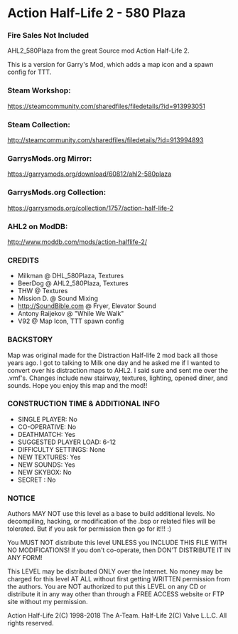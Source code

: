 # Action Half-Life 2 - 580 Plaza
### Fire Sales Not Included

AHL2_580Plaza from the great Source mod Action Half-Life 2.

This is a version for Garry's Mod, which adds a map icon and a spawn config for TTT.

### Steam Workshop:
https://steamcommunity.com/sharedfiles/filedetails/?id=913993051

### Steam Collection:
http://steamcommunity.com/sharedfiles/filedetails/?id=913994893

### GarrysMods.org Mirror:
https://garrysmods.org/download/60812/ahl2-580plaza

### GarrysMods.org Collection:
https://garrysmods.org/collection/1757/action-half-life-2

### AHL2 on ModDB:
http://www.moddb.com/mods/action-halflife-2/

### CREDITS

* Milkman @ DHL_580Plaza, Textures
* BeerDog @ AHL2_580Plaza, Textures
* THW @ Textures
* Mission D. @ Sound Mixing
* http://SoundBible.com @ Fryer, Elevator Sound
* Antony Raijekov @ "While We Walk"
* V92 @ Map Icon, TTT spawn config

### BACKSTORY

Map was original made for the Distraction Half-life 2 mod back all those years ago.
I got to talking to Milk one day and he asked me if I wanted to convert over his distraction
maps to AHL2.  I said sure and sent me over the .vmf's.  Changes include new stairway, 
textures, lighting, opened diner, and sounds.  Hope you enjoy this map and the mod!!

### CONSTRUCTION TIME & ADDITIONAL INFO

* SINGLE PLAYER: No
* CO-OPERATIVE: No
* DEATHMATCH: Yes
* SUGGESTED PLAYER LOAD: 6-12
* DIFFICULTY SETTINGS: None
* NEW TEXTURES: Yes
* NEW SOUNDS: Yes
* NEW SKYBOX: No 
* SECRET : No

### NOTICE

Authors MAY NOT use this level as a base to build additional levels.
No decompiling, hacking, or modification of the .bsp or related files will be
tolerated. But if you ask for permission then go for it!!! :)

You MUST NOT distribute this level UNLESS you INCLUDE THIS FILE WITH
NO MODIFICATIONS! If you don't co-operate, then DON'T DISTRIBUTE
IT IN ANY FORM!

This LEVEL may be distributed ONLY over the Internet. No money may be charged for
this level AT ALL without first getting WRITTEN permission from the authors.
You are NOT authorized to put this LEVEL on any CD or distribute it in
any way other than through a FREE ACCESS website or FTP site without my permission.

Action Half-Life 2(C) 1998-2018 The A-Team.
Half-Life 2(C) Valve L.L.C. All rights reserved.

